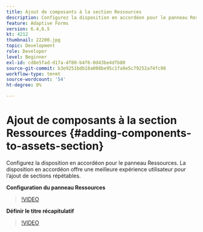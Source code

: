 ```yaml
---
title: Ajout de composants à la section Ressources
description: Configurez la disposition en accordéon pour le panneau Ressources. La disposition en accordéon offre une meilleure expérience utilisateur pour l’ajout de sections répétables.
feature: Adaptive Forms
version: 6.4,6.5
kt: 4212
thumbnail: 22200.jpg
topic: Development
role: Developer
level: Beginner
exl-id: cd8e5fad-d17a-4f80-b4f6-0d43be4dfb80
source-git-commit: b3e9251bdb18a008be95c1fa9e5c79252a74fc98
workflow-type: tm+mt
source-wordcount: '54'
ht-degree: 0%

---
```


# Ajout de composants à la section Ressources {#adding-components-to-assets-section}

Configurez la disposition en accordéon pour le panneau Ressources. La disposition en accordéon offre une meilleure expérience utilisateur pour l’ajout de sections répétables.

**Configuration du panneau Ressources**

>[!VIDEO](https://video.tv.adobe.com/v/22200?quality=12&learn=on)

**Définir le titre récapitulatif**
>[!VIDEO](https://video.tv.adobe.com/v/28387?quality=12&learn=on)
